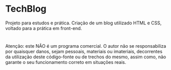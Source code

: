 # TechBlog
Projeto para estudos e prática. Criação de um blog utilizado HTML e CSS, voltado para a prática em front-end.
#
Atenção: este NÃO é um programa comercial. O autor não se responsabiliza por quaisquer danos, sejam pessoais, materiais ou imateriais, decorrentes da utilização deste código-fonte ou de trechos do mesmo, assim como, não garante o seu funcionamento correto em situações reais.
